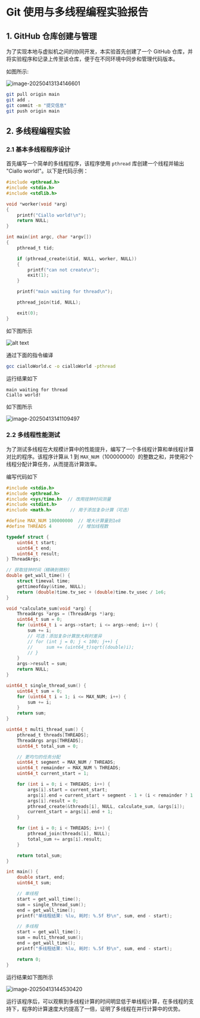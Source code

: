# Git 使用与多线程编程实验报告

## 1. GitHub 仓库创建与管理

为了实现本地与虚拟机之间的协同开发，本实验首先创建了一个 GitHub 仓库，并将实验程序和记录上传至该仓库，便于在不同环境中同步和管理代码版本。

如图所示:

![image-20250413134146601](Git使用与多线程编程实验报告.assets/image-20250413134146601-17445272135154.png)

```bash
git pull origin main
git add .
git commit -m "提交信息"
git push origin main
```


## 2. 多线程编程实验

### 2.1 基本多线程程序设计

首先编写一个简单的多线程程序，该程序使用 `pthread` 库创建一个线程并输出 "Ciallo world!"。以下是代码示例：

```c
#include <pthread.h>
#include <stdio.h>
#include <stdlib.h>

void *worker(void *arg)
{
    printf("Ciallo world!\n");
    return NULL;
}

int main(int argc, char *argv[])
{
    pthread_t tid;

    if (pthread_create(&tid, NULL, worker, NULL))
    {
        printf("can not create\n");
        exit(1);
    }

    printf("main waiting for thread\n");

    pthread_join(tid, NULL);

    exit(0);
}
```

如下图所示

![alt text](Git使用与多线程编程实验报告.assets/11.png)

通过下面的指令编译

```bash
gcc cialloWorld.c -o cialloWorld -pthread
```

运行结果如下

```
main waiting for thread
Ciallo world!
```

如下图所示

![image-20250413141109497](Git使用与多线程编程实验报告.assets/image-20250413141109497-17445272180305.png)


### 2.2 多线程性能测试

为了测试多线程在大规模计算中的性能提升，编写了一个多线程计算和单线程计算对比的程序。该程序计算从 1 到 `MAX_NUM`（100000000）的整数之和，并使用2个线程分配计算任务，从而提高计算效率。

编写代码如下

```c
#include <stdio.h>
#include <pthread.h>
#include <sys/time.h>  // 改用挂钟时间测量
#include <stdint.h>
#include <math.h>       // 用于添加复杂计算（可选）

#define MAX_NUM 100000000  // 增大计算量到1e8
#define THREADS 4          // 增加线程数

typedef struct {
    uint64_t start;
    uint64_t end;
    uint64_t result;
} ThreadArgs;

// 获取挂钟时间（精确到微秒）
double get_wall_time() {
    struct timeval time;
    gettimeofday(&time, NULL);
    return (double)time.tv_sec + (double)time.tv_usec / 1e6;
}

void *calculate_sum(void *arg) {
    ThreadArgs *args = (ThreadArgs *)arg;
    uint64_t sum = 0;
    for (uint64_t i = args->start; i <= args->end; i++) {
        sum += i;
        // 可选：添加复杂计算放大耗时差异
        // for (int j = 0; j < 100; j++) {
        //     sum += (uint64_t)sqrt((double)i);
        // }
    }
    args->result = sum;
    return NULL;
}

uint64_t single_thread_sum() {
    uint64_t sum = 0;
    for (uint64_t i = 1; i <= MAX_NUM; i++) {
        sum += i;
    }
    return sum;
}

uint64_t multi_thread_sum() {
    pthread_t threads[THREADS];
    ThreadArgs args[THREADS];
    uint64_t total_sum = 0;

    // 更均匀的任务分配
    uint64_t segment = MAX_NUM / THREADS;
    uint64_t remainder = MAX_NUM % THREADS;
    uint64_t current_start = 1;

    for (int i = 0; i < THREADS; i++) {
        args[i].start = current_start;
        args[i].end = current_start + segment - 1 + (i < remainder ? 1 : 0);
        args[i].result = 0;
        pthread_create(&threads[i], NULL, calculate_sum, &args[i]);
        current_start = args[i].end + 1;
    }

    for (int i = 0; i < THREADS; i++) {
        pthread_join(threads[i], NULL);
        total_sum += args[i].result;
    }

    return total_sum;
}

int main() {
    double start, end;
    uint64_t sum;

    // 单线程
    start = get_wall_time();
    sum = single_thread_sum();
    end = get_wall_time();
    printf("单线程结果: %lu, 耗时: %.5f 秒\n", sum, end - start);

    // 多线程
    start = get_wall_time();
    sum = multi_thread_sum();
    end = get_wall_time();
    printf("多线程结果: %lu, 耗时: %.5f 秒\n", sum, end - start);

    return 0;
}
```

运行结果如下图所示

![image-20250413144530420](Git使用与多线程编程实验报告.assets/image-20250413144530420-17445267747662.png)

运行该程序后，可以观察到多线程计算的时间明显低于单线程计算，在多线程的支持下，程序的计算速度大约提高了一倍，证明了多线程在并行计算中的优势。